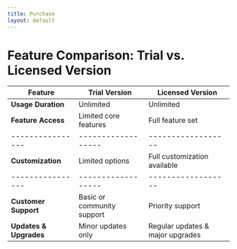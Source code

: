 ```yaml
---
title: Purchase
layout: default
---
```


<script async src="https://js.stripe.com/v3/pricing-table.js"></script>
<stripe-pricing-table pricing-table-id="prctbl_1QsIDnGOFLTmIJpusHWYBEZz"
publishable-key="pk_live_51QrsylGOFLTmIJpudO4VBYgvoW3bZS0DBJw47t52wQGY6TU96s6hkPaKFjahkqG9zJeXcJ4IGWo8FmPAHlnxmtZq00p9VyIJBE">
</stripe-pricing-table>

# Feature Comparison: Trial vs. Licensed Version

| Feature         | Trial Version     | Licensed Version  |
|----------------|------------------|------------------|
| **Usage Duration** | Unlimited | Unlimited |
| **Feature Access** | Limited core features | Full feature set |
|----------------|------------------|------------------|
| **Customization** | Limited options | Full customization available |
|----------------|------------------|------------------|
| **Customer Support** | Basic or community support | Priority support |
| **Updates & Upgrades** | Minor updates only | Regular updates & major upgrades |

